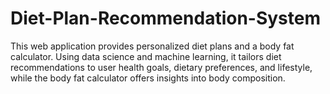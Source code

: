 # Diet-Plan-Recommendation-System
This web application provides personalized diet plans and a body fat calculator. Using data science and machine learning, it tailors diet recommendations to user health goals, dietary preferences, and lifestyle, while the body fat calculator offers insights into body composition.
